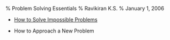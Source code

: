 % Problem Solving Essentials
% Ravikiran K.S.
% January 1, 2006


  - [How to Solve Impossible
    Problems](/Users/ravikks/dokuwiki/bin/doku.php?id=general:problemsolveimp "general:problemsolveimp")

  - How to Approach a New Problem

